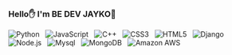 ### Hello✋ I'm BE DEV JAYKO🍊

<img alt="Python" src ="https://img.shields.io/badge/Python-3766AB?style=flat-square&logo=Python&logoColor=white"/> &nbsp;
<img alt="JavaScript" src ="https://img.shields.io/badge/JavaScript-3766AB?style=flat-square&logo=JavaScript&logoColor=white"/> &nbsp;
<img alt="C++" src ="https://img.shields.io/badge/C++-3766AB?style=flat-square&logo=C++&logoColor=white"/> &nbsp;
<img alt="CSS3" src ="https://img.shields.io/badge/CSS3-3766AB?style=flat-square&logo=CSS3&logoColor=white"/> &nbsp;
<img alt="HTML5" src ="https://img.shields.io/badge/HTML5-3766AB?style=flat-square&logo=HTML5&logoColor=white"/> &nbsp;
<img alt="Django" src ="https://img.shields.io/badge/Django-3766AB?style=flat-square&logo=Django&logoColor=white"/> &nbsp;
<img alt="Node.js" src ="https://img.shields.io/badge/Node.js-3766AB?style=flat-square&logo=Node.js&logoColor=white"/> &nbsp;
<img alt="Mysql" src ="https://img.shields.io/badge/Mysql-3766AB?style=flat-square&logo=Mysql&logoColor=white"/> &nbsp;
<img alt="MongoDB" src ="https://img.shields.io/badge/MongoDB-3766AB?style=flat-square&logo=MongoDB&logoColor=white"/> &nbsp;
<img alt="Amazon AWS" src ="https://img.shields.io/badge/Amazon AWS-3766AB?style=flat-square&logo=Amazon AWS&logoColor=white"/> &nbsp;




